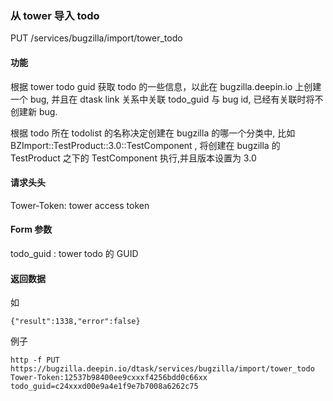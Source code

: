 <!--Meta
category:DTask
title:Bugzilla 接口
DO NOT Delete Meta Above -->

### 从 tower 导入 todo
PUT /services/bugzilla/import/tower_todo

#### 功能
根据 tower todo guid 获取 todo 的一些信息，以此在 bugzilla.deepin.io 上创建一个 bug, 并且在 dtask link 关系中关联 todo_guid 与 bug id, 已经有关联时将不创建新 bug.

根据 todo 所在 todolist 的名称决定创建在 bugzilla 的哪一个分类中, 比如  BZImport::TestProduct::3.0::TestComponent , 将创建在 bugzilla 的 TestProduct 之下的 TestComponent 执行,并且版本设置为 3.0


#### 请求头头
Tower-Token: tower access token

#### Form 参数
todo_guid : tower todo 的 GUID

#### 返回数据
如
```
{"result":1338,"error":false}
```

例子
```
http -f PUT https://bugzilla.deepin.io/dtask/services/bugzilla/import/tower_todo Tower-Token:12537b98400ee9cxxxf4256bdd0c66xx todo_guid=c24xxxd00e9a4e1f9e7b7008a6262c75
```
